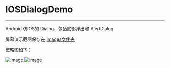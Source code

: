# IOSDialogDemo
----

Android 仿IOS的 Dialog，包括底部弹出和 AlertDialog

屏幕演示截图保存在 [images文件夹](https://github.com/niyingxunzong/IOSDialogDemo/blob/master/images)

概略图如下：

![image](https://github.com/niyingxunzong/IOSDialogDemo/blob/master/images/图1.png)
![image](https://github.com/niyingxunzong/IOSDialogDemo/blob/master/images/图2.png)


